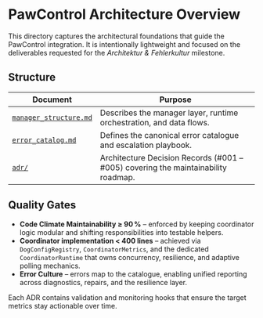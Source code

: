 # PawControl Architecture Overview

This directory captures the architectural foundations that guide the PawControl
integration. It is intentionally lightweight and focused on the deliverables
requested for the *Architektur & Fehlerkultur* milestone.

## Structure

| Document | Purpose |
| --- | --- |
| [`manager_structure.md`](manager_structure.md) | Describes the manager layer, runtime orchestration, and data flows. |
| [`error_catalog.md`](error_catalog.md) | Defines the canonical error catalogue and escalation playbook. |
| [`adr/`](adr/) | Architecture Decision Records (#001 – #005) covering the maintainability roadmap. |

## Quality Gates

- **Code Climate Maintainability ≥ 90 %** – enforced by keeping coordinator
  logic modular and shifting responsibilities into testable helpers.
- **Coordinator implementation < 400 lines** – achieved via
  `DogConfigRegistry`, `CoordinatorMetrics`, and the dedicated
  `CoordinatorRuntime` that owns concurrency, resilience, and adaptive polling
  mechanics.
- **Error Culture** – errors map to the catalogue, enabling unified reporting
  across diagnostics, repairs, and the resilience layer.

Each ADR contains validation and monitoring hooks that ensure the target
metrics stay actionable over time.
